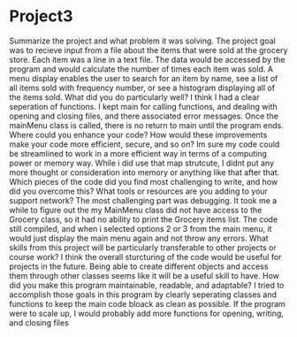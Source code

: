 # Project3
Summarize the project and what problem it was solving.
  The project goal was to recieve input from a file about the items that were sold at the grocery store. Each item was a line in a text file. The data would be accessed by the program and would calculate the number of times each item was sold. A menu display enables the user to search for an item by name, see a list of all items sold with frequency number, or see a histogram displaying all of the items sold.
What did you do particularly well?
  I think I had a clear seperation of functions. I kept main for calling functions, and dealing with opening and closing files, and there associated error messages. Once the mainMenu class is called, there is no return to main until the program ends.
Where could you enhance your code? How would these improvements make your code more efficient, secure, and so on?
  Im sure my code could be streamlined to work in a more efficient way in terms of a computing power or memory way. While i did use that map strutcute, I didnt put any more thought or consideration into memory or anything like that after that. 
Which pieces of the code did you find most challenging to write, and how did you overcome this? What tools or resources are you adding to your support network?
  The most challenging part was debugging. It took me a while to figure out the my MainMenu class did not have access to the Grocery class, so it had no ability to print the Grocery items list. The code still compiled, and when i selected options 2 or 3 from the main menu, it would just display the main menu again and not throw any errors. 
What skills from this project will be particularly transferable to other projects or course work?
  I think the overall sturcturing of the code would be useful for projects in the future. Being able to create different objects and access them through other classes seems like it will be a useful skill to have. 
How did you make this program maintainable, readable, and adaptable?
  I tried to accomplish those goals in this program by clearly seperating classes and functions to keep the main code bloack as clean as possible. If the program were to scale up, I would probably add more functions for opening, writing, and closing files
